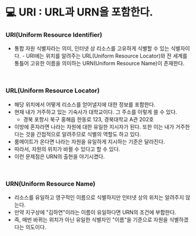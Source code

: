 # 💻 URI : URL과 URN을 포함한다.

### URI(Uniform Resource Identifier)

- 통합 자원 식별자라는 의미, 인터넷 상 리소스를 고유하게 식별할 수 있는 식별자이다. - URI에는 위치를 알려주는 URL(Uniform Resource Locator)와 전 세계를 통틀어 고유한 이름을 의미하는 URN(Uniform Resource Name)이 존재한다.

<br/>

### URL(Uniform Resource Locator)

- 해당 위치에서 어떻게 리소스를 얻어낼지에 대한 정보를 포함한다.
- 현재 내가 거주하고 있는 기숙사가 대학교이다. 그 주소를 이렇게 쓸 수 있다.
  - 경북 포항시 북구 홍해읍 한동로 123, 경북대학교 A관 202호
- 이방에 혼자라면 나라는 자원에 대한 유일한 지시자가 된다. 또한 이는 내가 거주한다는 것을 간접적으로 알려주므로 식별의 역할도 하고 있다.
- 룸메이트가 온다면 나라는 자원을 유일하게 지시하는 기준은 달라진다.
- 따라서, 자원의 위치가 바뀔 수 있다고 할 수 있다.
- 이런 문제점은 URN의 출현을 야기시켰다.

<br/>

### URN(Uniform Resource Name)

- 리소스를 유일하고 영구적인 이름으로 식별하지만 인터넷 상의 위치는 알려주지 않는다.
- 만약 지구상에 "김하연"이라는 이름이 유일하다면 URN의 조건에 부합한다.
- 즉, 매번 바뀌는 위치가 아닌 유일한 식별자인 "이름"을 기준으로 자원을 식별하겠다는 의도이다.
